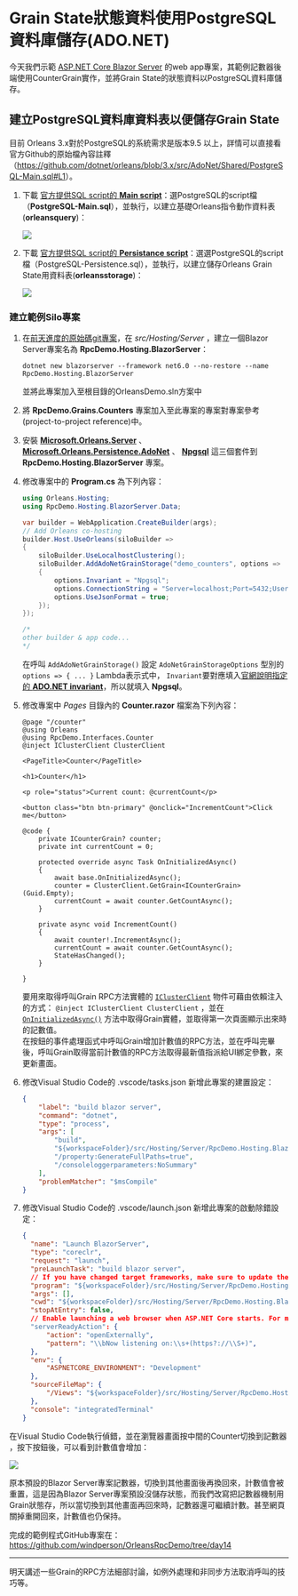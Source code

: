 
# Grain State狀態資料使用PostgreSQL資料庫儲存(ADO.NET)

今天我們示範 [ASP.NET Core Blazor Server](https://learn.microsoft.com/en-us/aspnet/core/blazor#blazor-server) 的web app專案，其範例記數器後端使用CounterGrain實作，並將Grain State的狀態資料以PostgreSQL資料庫儲存。

## 建立PostgreSQL資料庫資料表以便儲存Grain State

目前 Orleans 3.x對於PostgreSQL的系統需求是版本9.5 以上，詳情可以直接看官方Github的原始檔內容註釋（<https://github.com/dotnet/orleans/blob/3.x/src/AdoNet/Shared/PostgreSQL-Main.sql#L1>）。

1.  下載 [官方提供SQL script的 **Main script**](https://learn.microsoft.com/dotnet/orleans/host/configuration-guide/adonet-configuration#main-scripts)：選PostgreSQL的script檔（**PostgreSQL-Main.sql**），並執行，以建立基礎Orleans指令動作資料表(**orleansquery**)：

    ![](./pgAdmin_run_main_script.png)

2.  下載 [官方提供SQL script的 **Persistance script**](https://learn.microsoft.com/dotnet/orleans/host/configuration-guide/adonet-configuration#persistence)：選選PostgreSQL的script檔（PostgreSQL-Persistence.sql），並執行，以建立儲存Orleans Grain State用資料表(**orleansstorage**)：

    ![](./pgAdmin_create_persistence_table_script.png)

### 建立範例Silo專案

1.  在[前天進度的原始碼git專案](https://github.com/windperson/OrleansRpcDemo/tree/day11)，在 *src/Hosting/Server* ，建立一個Blazor Server專案名為 **RpcDemo.Hosting.BlazorServer**：

    ``` shell
    dotnet new blazorserver --framework net6.0 --no-restore --name RpcDemo.Hosting.BlazorServer
    ```

    並將此專案加入至根目錄的OrleansDemo.sln方案中

2.  將 **RpcDemo.Grains.Counters** 專案加入至此專案的專案對專案參考(project-to-project reference)中。

3.  安裝 [**Microsoft.Orleans.Server**](https://www.nuget.org/packages/Microsoft.Orleans.Server) 、 [**Microsoft.Orleans.Persistence.AdoNet**](https://www.nuget.org/packages/Microsoft.Orleans.Persistence.AdoNet) 、 [**Npgsql**](https://www.nuget.org/packages/Npgsql) 這三個套件到 **RpcDemo.Hosting.BlazorServer** 專案。

4.  修改專案中的 **Program.cs** 為下列內容：

    ``` csharp
    using Orleans.Hosting;
    using RpcDemo.Hosting.BlazorServer.Data;

    var builder = WebApplication.CreateBuilder(args);
    // Add Orleans co-hosting
    builder.Host.UseOrleans(siloBuilder =>
    {
        siloBuilder.UseLocalhostClustering();
        siloBuilder.AddAdoNetGrainStorage("demo_counters", options =>
        {
            options.Invariant = "Npgsql";
            options.ConnectionString = "Server=localhost;Port=5432;Username=dev;Password=P@ss1234;Database=OrleansDemo;";
            options.UseJsonFormat = true;
        });
    });

    /*
    other builder & app code...
    */
    ```

    在呼叫 `AddAdoNetGrainStorage()` 設定 `AdoNetGrainStorageOptions` 型別的 `options => { ... }` Lambda表示式中， `Invariant`要對應填入[官網說明指定的 **ADO.NET invariant**](https://learn.microsoft.com/dotnet/orleans/host/configuration-guide/adonet-configuration#persistence)，所以就填入 **Npgsql**。

5.  修改專案中 *Pages* 目錄內的 **Counter.razor** 檔案為下列內容：

    ``` razor
    @page "/counter"
    @using Orleans
    @using RpcDemo.Interfaces.Counter
    @inject IClusterClient ClusterClient

    <PageTitle>Counter</PageTitle>

    <h1>Counter</h1>

    <p role="status">Current count: @currentCount</p>

    <button class="btn btn-primary" @onclick="IncrementCount">Click me</button>

    @code {
        private ICounterGrain? counter;
        private int currentCount = 0;

        protected override async Task OnInitializedAsync()
        {
            await base.OnInitializedAsync();
            counter = ClusterClient.GetGrain<ICounterGrain>(Guid.Empty);
            currentCount = await counter.GetCountAsync();
        }

        private async void IncrementCount()
        {
            await counter!.IncrementAsync();
            currentCount = await counter.GetCountAsync();
            StateHasChanged();
        }

    }
    ```

    要用來取得呼叫Grain RPC方法實體的 [`IClusterClient`](https://learn.microsoft.com/dotnet/api/orleans.iclusterclient) 物件可藉由依賴注入的方式： `@inject IClusterClient ClusterClient` ，並在 [`OnInitializedAsync()`](https://learn.microsoft.com/dotnet/api/microsoft.aspnetcore.components.componentbase.oninitializedasync) 方法中取得Grain實體，並取得第一次頁面顯示出來時的記數值。  
    在按鈕的事件處理函式中呼叫Grain增加計數值的RPC方法，並在呼叫完畢後，呼叫Grain取得當前計數值的RPC方法取得最新值指派給UI綁定參數，來更新畫面。

6.  修改Visual Studio Code的 .vscode/tasks.json 新增此專案的建置設定：

    ``` json
    {
        "label": "build blazor server",
        "command": "dotnet",
        "type": "process",
        "args": [
            "build",
            "${workspaceFolder}/src/Hosting/Server/RpcDemo.Hosting.BlazorServer/RpcDemo.Hosting.BlazorServer.csproj",
            "/property:GenerateFullPaths=true",
            "/consoleloggerparameters:NoSummary"
        ],
        "problemMatcher": "$msCompile"
    }
    ```

7.  修改Visual Studio Code的 .vscode/launch.json 新增此專案的啟動除錯設定：

    ``` json
    {
      "name": "Launch BlazorServer",
      "type": "coreclr",
      "request": "launch",
      "preLaunchTask": "build blazor server",
      // If you have changed target frameworks, make sure to update the program path.
      "program": "${workspaceFolder}/src/Hosting/Server/RpcDemo.Hosting.BlazorServer/bin/Debug/net6.0/RpcDemo.Hosting.BlazorServer.dll",
      "args": [],
      "cwd": "${workspaceFolder}/src/Hosting/Server/RpcDemo.Hosting.BlazorServer",
      "stopAtEntry": false,
      // Enable launching a web browser when ASP.NET Core starts. For more information: https://aka.ms/VSCode-CS-LaunchJson-WebBrowser
      "serverReadyAction": {
          "action": "openExternally",
          "pattern": "\\bNow listening on:\\s+(https?://\\S+)",
      },
      "env": {
          "ASPNETCORE_ENVIRONMENT": "Development"
      },
      "sourceFileMap": {
          "/Views": "${workspaceFolder}/src/Hosting/Server/RpcDemo.Hosting.BlazorServer/Views"
      },
      "console": "integratedTerminal"
    }
    ```

在Visual Studio Code執行偵錯，並在瀏覽器畫面按中間的Counter切換到記數器 ，按下按鈕後，可以看到計數值會增加：

![](./blazor-counter.png)

原本預設的Blazor Server專案記數器，切換到其他畫面後再換回來，計數值會被重置，這是因為Blazor Server專案預設沒儲存狀態，而我們改寫把記數器機制用Grain狀態存，所以當切換到其他畫面再回來時，記數器還可繼續計數。甚至網頁關掉重開回來，計數值也仍保持。

完成的範例程式GitHub專案在：<https://github.com/windperson/OrleansRpcDemo/tree/day14>

------------------------------------------------------------------------

明天講述一些Grain的RPC方法細部討論，如例外處理和非同步方法取消呼叫的技巧等。
